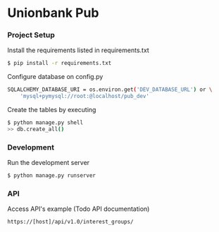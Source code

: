 # Unionbank Pub

### Project Setup

Install the requirements listed in requirements.txt

```sh
$ pip install -r requirements.txt
```

Configure database on config.py

```sh
SQLALCHEMY_DATABASE_URI = os.environ.get('DEV_DATABASE_URL') or \
    'mysql+pymysql://root:@localhost/pub_dev'
```
Create the tables by executing
```sh
$ python manage.py shell
>> db.create_all() 
```

### Development

Run the development server
```sh
$ python manage.py runserver
```

### API
Access API's example (Todo API documentation)
```sh
https://[host]/api/v1.0/interest_groups/
```